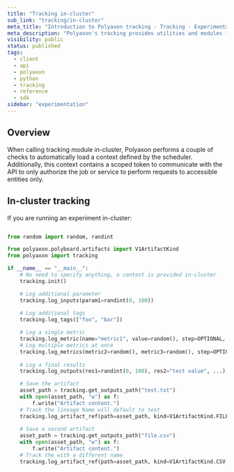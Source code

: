 ```yaml
---
title: "Tracking in-cluster"
sub_link: "tracking/in-cluster"
meta_title: "Introduction to Polyaxon tracking - Tracking - Experimentation"
meta_description: "Polyaxon's tracking provides utilities and modules for logging and tracking of your machine learning code, artifacts, and results."
visibility: public
status: published
tags:
  - client
  - api
  - polyaxon
  - python
  - tracking
  - reference
  - sdk
sidebar: "experimentation"
---
```


## Overview

When calling tracking module in-cluster, Polyaxon performs a couple of checks to automatically load a context defined by the scheduler. 
Additionally, this context contains a scoped token to communicate with the API to only authorize the job or service to perform requests to accessible entities only.

## In-cluster tracking

If you are running an experiment in-cluster:

```python

from random import random, randint

from polyaxon.polyboard.artifacts import V1ArtifactKind
from polyaxon import tracking

if __name__ == "__main__":
    # No need to specify anything, a context is provided in-cluster
    tracking.init()

    # Log additional parameter
    tracking.log_inputs(param1=randint(0, 100))
    
    # Log additional tags
    tracking.log_tags(["foo", "bar"])

    # Log a single metric
    tracking.log_metric(name="metric1", value=random(), step=OPTIONAL, timestamp=OPTIONAL)
    # Log multiple metrics at once
    tracking.log_metrics(metric2=random(), metric3=random(), step=OPTIONAL, timestamp=OPTIONAL)
    
    # Log a final results
    tracking.log_outputs(res1=randint(0, 100), res2="test value", ...) 

    # Save the artifact
    asset_path = tracking.get_outputs_path("test.txt")
    with open(asset_path, "w") as f:
        f.write("Artifact content.")
    # Track the lineage Name will default to test
    tracking.log_artifact_ref(path=asset_path, kind=V1ArtifactKind.FILE)
    
    # Save a second artifact 
    asset_path = tracking.get_outputs_path("file.csv")
    with open(asset_path, "w") as f:
        f.write("Artifact content.")
    # Track the with a different name
    tracking.log_artifact_ref(path=asset_path, kind=V1ArtifactKind.CSV, name="my-csv")
```

